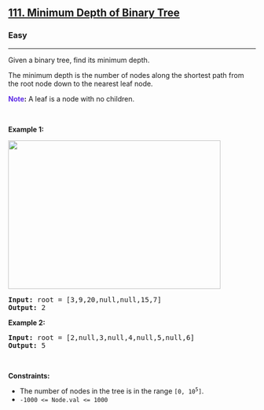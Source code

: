 <h2><a href="https://leetcode.com/problems/minimum-depth-of-binary-tree/">111. Minimum Depth of Binary Tree</a></h2><h3>Easy</h3><hr><div><p xt-marked="ok">Given a binary tree, find its minimum depth.</p>

<p xt-marked="ok">The minimum depth is the number of nodes along the shortest path from the root node down to the nearest leaf node.</p>

<p xt-marked="ok"><strong xt-marked="ok"><xt-mark style="color: #5d2be6 !important" w="note" class="_highlight_1kwmk_1">Note</xt-mark>:</strong>&nbsp;A leaf is a node with no children.</p>

<p>&nbsp;</p>
<p><strong class="example" xt-marked="ok">Example 1:</strong></p>
<img alt="" src="https://assets.leetcode.com/uploads/2020/10/12/ex_depth.jpg" style="width: 432px; height: 302px;">
<pre><strong>Input:</strong> root = [3,9,20,null,null,15,7]
<strong>Output:</strong> 2
</pre>

<p><strong class="example" xt-marked="ok">Example 2:</strong></p>

<pre><strong>Input:</strong> root = [2,null,3,null,4,null,5,null,6]
<strong>Output:</strong> 5
</pre>

<p>&nbsp;</p>
<p><strong xt-marked="ok">Constraints:</strong></p>

<ul>
	<li xt-marked="ok">The number of nodes in the tree is in the range <code>[0, 10<sup>5</sup>]</code>.</li>
	<li><code>-1000 &lt;= Node.val &lt;= 1000</code></li>
</ul>
</div>